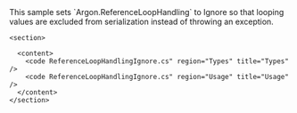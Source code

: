 <?xml version="1.0" encoding="utf-8"?>
<topic id="ReferenceLoopHandlingIgnore" revisionNumber="1">
  <developerConceptualDocument xmlns="http://ddue.schemas.microsoft.com/authoring/2003/5" xmlns:xlink="http://www.w3.org/1999/xlink">This sample sets `Argon.ReferenceLoopHandling`
      to Ignore so that looping values are excluded from serialization instead of throwing an exception.

    <section>

      <content>
        <code ReferenceLoopHandlingIgnore.cs" region="Types" title="Types" />
        <code ReferenceLoopHandlingIgnore.cs" region="Usage" title="Usage" />
      </content>
    </section>